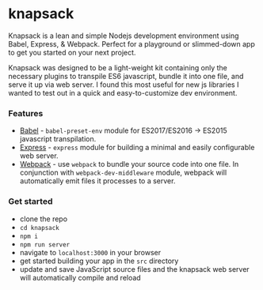 # knapsack
Knapsack is a lean and simple Nodejs development environment using Babel, Express, & Webpack. Perfect for a playground or slimmed-down app to get you started on your next project.

Knapsack was designed to be a light-weight kit containing only the necessary plugins to transpile ES6 javascript, bundle it into one file, and serve it up via web server. I found this most useful for new js libraries I wanted to test out in a quick and easy-to-customize dev environment.  

### Features
+ [Babel](https://github.com/babel/babel/tree/master/packages/babel-cli) - `babel-preset-env` module for ES2017/ES2016 -> ES2015 javascript transpilation.
+ [Express](https://github.com/expressjs/express) - `express` module for building a minimal and easily configurable web server.
+ [Webpack](https://github.com/webpack/webpack) - use `webpack` to bundle your source code into one file. In conjunction with `webpack-dev-middleware` module, webpack will automatically emit files it processes to a server.

### Get started
+ clone the repo
+ `cd knapsack`
+ `npm i`
+ `npm run server`
+ navigate to `localhost:3000` in your browser
+ get started building your app in the `src` directory
+ update and save JavaScript source files and the knapsack web server will automatically compile and reload
